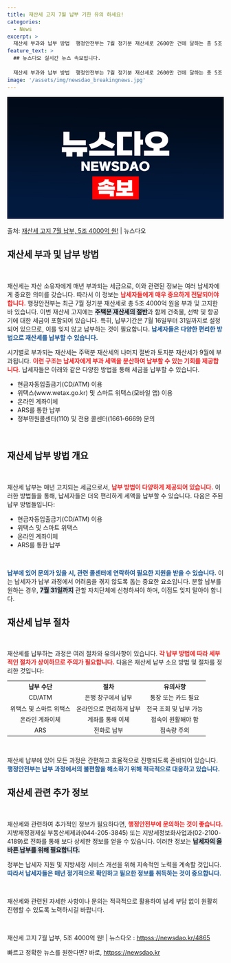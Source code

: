 ```yaml
---
title: 재산세 고지 7월 납부 기한 유의 하세요!
categories:
  - News
excerpt: >
  재산세 부과와 납부 방법  행정안전부는 7월 정기분 재산세로 2600만 건에 달하는 총 5조 4000억 원을…
feature_text: >
  ## 뉴스다오 실시간 뉴스 속보입니다.

  재산세 부과와 납부 방법  행정안전부는 7월 정기분 재산세로 2600만 건에 달하는 총 5조 4000억 원을…
image: '/assets/img/newsdao_breakingnews.jpg'
---
```


![뉴스다오 속보](/assets/img/newsdao_breakingnews.jpg)

<p>출처: <a href="httpss://newsdao.kr/4865" rel="dofollow">재산세 고지 7월 납부, 5조 4000억 원!</a> | 뉴스다오</p>

<h2 data-ke-size="size26">재산세 부과 및 납부 방법</h2>

<p data-ke-size="size16">&nbsp;</p>

재산세는 자산 소유자에게 매년 부과되는 세금으로, 이와 관련된 정보는 여러 납세자에게 중요한 의미를 갖습니다. 따라서 이 정보는 <b><span style="color: #ee2323;">납세자들에게 매우 중요하게 전달되어야 합니다.</span></b>  행정안전부는 최근 7월 정기분 재산세로 총 5조 4000억 원을 부과 및 고지한 바 있습니다. 이번 재산세 고지에는 <b><span style="background-color: #21538527;">주택분 재산세의 절반</span></b>과 함께 건축물, 선박 및 항공기에 대한 세금이 포함되어 있습니다. 특히, 납부기간은 7월 16일부터 31일까지로 설정되어 있으므로, 이를 잊지 않고 납부하는 것이 필요합니다. <b><span style="color: #1a5490;">납세자들은 다양한 편리한 방법으로 재산세를 납부할 수 있습니다.</span></b>

시기별로 부과되는 재산세는 주택분 재산세의 나머지 절반과 토지분 재산세가 9월에 부과됩니다. <b><span style="color: #ee2323;">이런 구조는 납세자에게 부과 세액을 분산하여 납부할 수 있는 기회를 제공합니다.</span></b> 납세자들은 아래와 같은 다양한 방법을 통해 세금을 납부할 수 있습니다.

<ul>
    <li>현금자동입출금기(CD/ATM) 이용</li>
    <li>위택스(www.wetax.go.kr) 및 스마트 위택스(모바일 앱) 이용</li>
    <li>온라인 계좌이체</li>
    <li>ARS를 통한 납부</li>
    <li>정부민원콜센터(110) 및 전용 콜센터(1661-6669) 문의</li>
</ul>

<p data-ke-size="size16">&nbsp;</p>

<h2 data-ke-size="size26">재산세 납부 방법 개요</h2>

<p data-ke-size="size16">&nbsp;</p>

재산세 납부는 매년 고지되는 세금으로서, <b><span style="color: #ee2323;">납부 방법이 다양하게 제공되어 있습니다.</span></b> 이러한 방법들을 통해, 납세자들은 더욱 편리하게 세액을 납부할 수 있습니다. 다음은 주된 납부 방법들입니다:

<ul>
    <li>현금자동입출금기(CD/ATM) 이용</li>
    <li>위택스 및 스마트 위택스</li>
    <li>온라인 계좌이체</li>
    <li>ARS를 통한 납부</li>
</ul>

<p data-ke-size="size16">&nbsp;</p>

<b><span style="color: #1a5490;">납부에 있어 문의가 있을 시, 관련 콜센터에 연락하여 필요한 지원을 받을 수 있습니다.</span></b> 이는 납세자가 납부 과정에서 어려움을 겪지 않도록 돕는 중요한 요소입니다. 분할 납부를 원하는 경우, <b><span style="background-color: #21538527;">7월 31일까지</span></b> 관할 자치단체에 신청하셔야 하며, 이점도 잊지 말아야 합니다.

<h2 data-ke-size="size26">재산세 납부 절차</h2>

<p data-ke-size="size16">&nbsp;</p>

재산세를 납부하는 과정은 여러 절차와 유의사항이 있습니다. <b><span style="color: #ee2323;">각 납부 방법에 따라 세부적인 절차가 상이하므로 주의가 필요합니다.</span></b> 다음은 재산세 납부 소요 방법 및 절차를 정리한 것입니다:

<table>
    <tr>
        <td style="text-align: center; height: 17px;"><b>납부 수단</b></td>
        <td style="text-align: center; height: 17px;"><b>절차</b></td>
        <td style="text-align: center; height: 17px;"><b>유의사항</b></td>
    </tr>
    <tr>
        <td style="text-align: center; height: 17px;">CD/ATM</td>
        <td style="text-align: center; height: 17px;">은행 창구에서 납부</td>
        <td style="text-align: center; height: 17px;">통장 또는 카드 필요</td>
    </tr>
    <tr>
        <td style="text-align: center; height: 17px;">위택스 및 스마트 위택스</td>
        <td style="text-align: center; height: 17px;">온라인으로 편리하게 납부</td>
        <td style="text-align: center; height: 17px;">전국 조회 및 납부 가능</td>
    </tr>
    <tr>
        <td style="text-align: center; height: 17px;">온라인 계좌이체</td>
        <td style="text-align: center; height: 17px;">계좌를 통해 이체</td>
        <td style="text-align: center; height: 17px;">접속이 원활해야 함</td>
    </tr>
    <tr>
        <td style="text-align: center; height: 17px;">ARS</td>
        <td style="text-align: center; height: 17px;">전화로 납부</td>
        <td style="text-align: center; height: 17px;">접속량 주의</td>
    </tr>
</table>

<p data-ke-size="size16">&nbsp;</p>

재산세 납부에 있어 모든 과정은 간편하고 효율적으로 진행되도록 준비되어 있습니다. <b><span style="color: #1a5490;">행정안전부는 납부 과정에서의 불편함을 해소하기 위해 적극적으로 대응하고 있습니다.</span></b> 

<h2 data-ke-size="size26">재산세 관련 추가 정보</h2>

<p data-ke-size="size16">&nbsp;</p>

재산세와 관련하여 추가적인 정보가 필요하다면, <b><span style="color: #ee2323;">행정안전부에 문의하는 것이 좋습니다.</span></b> 지방재정경제실 부동산세제과(044-205-3845) 또는 지방세정보화사업과(02-2100-4189)로 전화를 통해 보다 상세한 정보를 얻을 수 있습니다. 이러한 정보는 <b><span style="background-color: #21538527;">납세자의 올바른 납부를 위해 필요합니다.</span></b>

정부는 납세자 지원 및 지방세정 서비스 개선을 위해 지속적인 노력을 계속할 것입니다. <b><span style="color: #1a5490;">따라서 납세자들은 매년 정기적으로 확인하고 필요한 정보를 취득하는 것이 중요합니다.</span></b> 

<p data-ke-size="size16">&nbsp;</p>

재산세와 관련된 자세한 사항이나 문의는 적극적으로 활용하여 납세 부담 없이 원활히 진행할 수 있도록 노력하시길 바랍니다.

<p data-ke-size="size16">&nbsp;</p>

재산세 고지 7월 납부, 5조 4000억 원! | 뉴스다오  : <a href="httpss://newsdao.kr/4865">httpss://newsdao.kr/4865</a> 

빠르고 정확한 뉴스를 원한다면? 바로, <a href="httpss://newsdao.kr" rel="dofollow">httpss://newsdao.kr</a>


